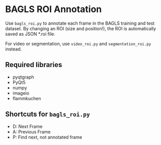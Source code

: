 # BAGLS ROI Annotation

Use `bagls_roi.py` to annotate each frame in the BAGLS training and test dataset.
By changing an ROI (size and position!), the ROI is automatically saved as JSON *.roi file.

For video or segmentation, use `video_roi.py` and `segmentation_roi.py` instead.

## Required libraries

* pyqtgraph
* PyQt5
* numpy
* imageio
* flammkuchen

## Shortcuts for `bagls_roi.py`

- D: Next Frame
- A: Previous Frame
- P: Find next, not annotated frame

